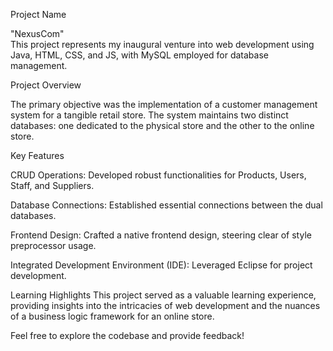 Project Name

"NexusCom"  
This project represents my inaugural venture into web development using Java, HTML, CSS, and JS, with MySQL employed for database management.

Project Overview

The primary objective was the implementation of a customer management system for a tangible retail store. The system maintains two distinct databases: one dedicated to the physical store and the other to the online store.

Key Features

CRUD Operations: Developed robust functionalities for Products, Users, Staff, and Suppliers.

Database Connections: Established essential connections between the dual databases.

Frontend Design: Crafted a native frontend design, steering clear of style preprocessor usage.

Integrated Development Environment (IDE): Leveraged Eclipse for project development.

Learning Highlights
This project served as a valuable learning experience, providing insights into the intricacies of web development and the nuances of a business logic framework for an online store.

Feel free to explore the codebase and provide feedback!
